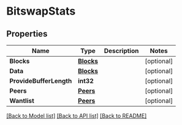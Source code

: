 # BitswapStats

## Properties
Name | Type | Description | Notes
------------ | ------------- | ------------- | -------------
**Blocks** | [**Blocks**](blocks.md) |  | [optional] 
**Data** | [**Blocks**](blocks.md) |  | [optional] 
**ProvideBufferLength** | **int32** |  | [optional] 
**Peers** | [**Peers**](peers.md) |  | [optional] 
**Wantlist** | [**Peers**](peers.md) |  | [optional] 

[[Back to Model list]](../README.md#documentation-for-models) [[Back to API list]](../README.md#documentation-for-api-endpoints) [[Back to README]](../README.md)


